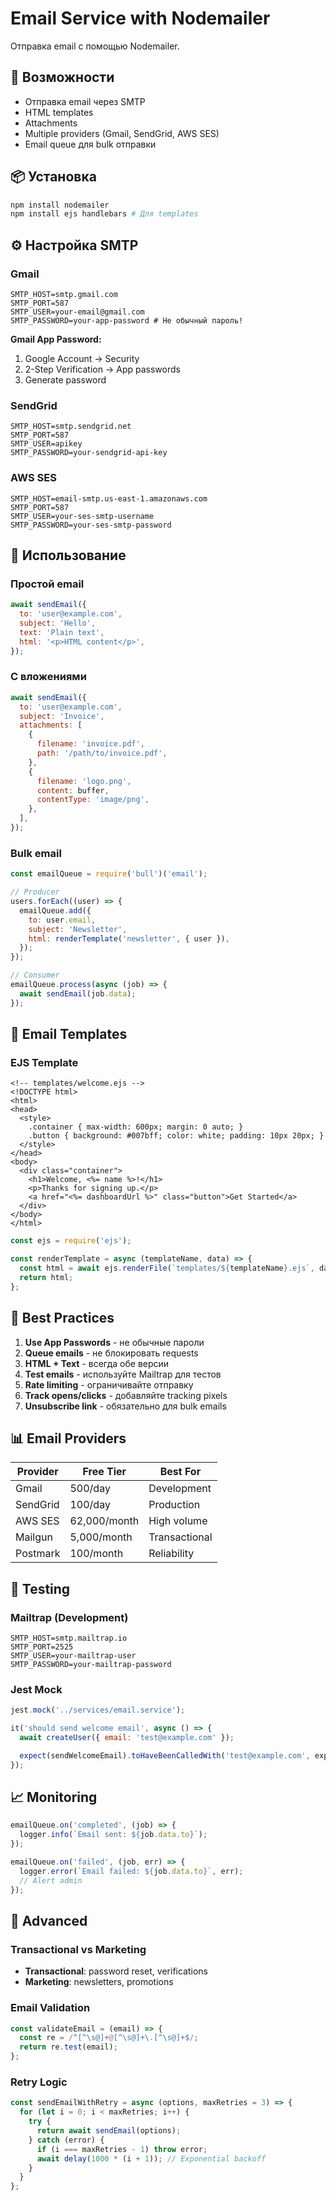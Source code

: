# Email Service with Nodemailer

Отправка email с помощью Nodemailer.

## 📧 Возможности

- Отправка email через SMTP
- HTML templates
- Attachments
- Multiple providers (Gmail, SendGrid, AWS SES)
- Email queue для bulk отправки

## 📦 Установка

```bash
npm install nodemailer
npm install ejs handlebars # Для templates
```

## ⚙️ Настройка SMTP

### Gmail

```env
SMTP_HOST=smtp.gmail.com
SMTP_PORT=587
SMTP_USER=your-email@gmail.com
SMTP_PASSWORD=your-app-password # Не обычный пароль!
```

**Gmail App Password:**

1. Google Account → Security
2. 2-Step Verification → App passwords
3. Generate password

### SendGrid

```env
SMTP_HOST=smtp.sendgrid.net
SMTP_PORT=587
SMTP_USER=apikey
SMTP_PASSWORD=your-sendgrid-api-key
```

### AWS SES

```env
SMTP_HOST=email-smtp.us-east-1.amazonaws.com
SMTP_PORT=587
SMTP_USER=your-ses-smtp-username
SMTP_PASSWORD=your-ses-smtp-password
```

## 📝 Использование

### Простой email

```javascript
await sendEmail({
  to: 'user@example.com',
  subject: 'Hello',
  text: 'Plain text',
  html: '<p>HTML content</p>',
});
```

### С вложениями

```javascript
await sendEmail({
  to: 'user@example.com',
  subject: 'Invoice',
  attachments: [
    {
      filename: 'invoice.pdf',
      path: '/path/to/invoice.pdf',
    },
    {
      filename: 'logo.png',
      content: buffer,
      contentType: 'image/png',
    },
  ],
});
```

### Bulk email

```javascript
const emailQueue = require('bull')('email');

// Producer
users.forEach((user) => {
  emailQueue.add({
    to: user.email,
    subject: 'Newsletter',
    html: renderTemplate('newsletter', { user }),
  });
});

// Consumer
emailQueue.process(async (job) => {
  await sendEmail(job.data);
});
```

## 🎨 Email Templates

### EJS Template

```ejs
<!-- templates/welcome.ejs -->
<!DOCTYPE html>
<html>
<head>
  <style>
    .container { max-width: 600px; margin: 0 auto; }
    .button { background: #007bff; color: white; padding: 10px 20px; }
  </style>
</head>
<body>
  <div class="container">
    <h1>Welcome, <%= name %>!</h1>
    <p>Thanks for signing up.</p>
    <a href="<%= dashboardUrl %>" class="button">Get Started</a>
  </div>
</body>
</html>
```

```javascript
const ejs = require('ejs');

const renderTemplate = async (templateName, data) => {
  const html = await ejs.renderFile(`templates/${templateName}.ejs`, data);
  return html;
};
```

## 🔐 Best Practices

1. **Use App Passwords** - не обычные пароли
2. **Queue emails** - не блокировать requests
3. **HTML + Text** - всегда обе версии
4. **Test emails** - используйте Mailtrap для тестов
5. **Rate limiting** - ограничивайте отправку
6. **Track opens/clicks** - добавляйте tracking pixels
7. **Unsubscribe link** - обязательно для bulk emails

## 📊 Email Providers

| Provider | Free Tier    | Best For      |
| -------- | ------------ | ------------- |
| Gmail    | 500/day      | Development   |
| SendGrid | 100/day      | Production    |
| AWS SES  | 62,000/month | High volume   |
| Mailgun  | 5,000/month  | Transactional |
| Postmark | 100/month    | Reliability   |

## 🧪 Testing

### Mailtrap (Development)

```env
SMTP_HOST=smtp.mailtrap.io
SMTP_PORT=2525
SMTP_USER=your-mailtrap-user
SMTP_PASSWORD=your-mailtrap-password
```

### Jest Mock

```javascript
jest.mock('../services/email.service');

it('should send welcome email', async () => {
  await createUser({ email: 'test@example.com' });

  expect(sendWelcomeEmail).toHaveBeenCalledWith('test@example.com', expect.any(String));
});
```

## 📈 Monitoring

```javascript
emailQueue.on('completed', (job) => {
  logger.info(`Email sent: ${job.data.to}`);
});

emailQueue.on('failed', (job, err) => {
  logger.error(`Email failed: ${job.data.to}`, err);
  // Alert admin
});
```

## 🚀 Advanced

### Transactional vs Marketing

- **Transactional**: password reset, verifications
- **Marketing**: newsletters, promotions

### Email Validation

```javascript
const validateEmail = (email) => {
  const re = /^[^\s@]+@[^\s@]+\.[^\s@]+$/;
  return re.test(email);
};
```

### Retry Logic

```javascript
const sendEmailWithRetry = async (options, maxRetries = 3) => {
  for (let i = 0; i < maxRetries; i++) {
    try {
      return await sendEmail(options);
    } catch (error) {
      if (i === maxRetries - 1) throw error;
      await delay(1000 * (i + 1)); // Exponential backoff
    }
  }
};
```
